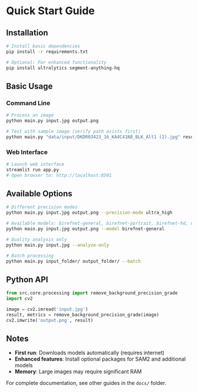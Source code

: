 # Quick Start Guide

## Installation

```bash
# Install basic dependencies
pip install -r requirements.txt

# Optional: For enhanced functionality
pip install ultralytics segment-anything-hq
```

## Basic Usage

### Command Line
```bash
# Process an image
python main.py input.jpg output.png

# Test with sample image (verify path exists first)
python main.py "data/input/DKDR03423_16_KA4C41N8_BLK_Alt1 (2).jpg" result.png
```

### Web Interface
```bash
# Launch web interface
streamlit run app.py
# Open browser to: http://localhost:8501
```

## Available Options

```bash
# Different precision modes
python main.py input.jpg output.png --precision-mode ultra_high

# Available models: birefnet-general, birefnet-portrait, birefnet-hd, u2net
python main.py input.jpg output.png --model birefnet-general

# Quality analysis only
python main.py input.jpg --analyze-only

# Batch processing
python main.py input_folder/ output_folder/ --batch
```

## Python API
```python
from src.core.processing import remove_background_precision_grade
import cv2

image = cv2.imread('input.jpg')
result, metrics = remove_background_precision_grade(image)
cv2.imwrite('output.png', result)
```

## Notes

- **First run**: Downloads models automatically (requires internet)
- **Enhanced features**: Install optional packages for SAM2 and additional models
- **Memory**: Large images may require significant RAM

For complete documentation, see other guides in the `docs/` folder.